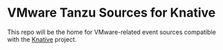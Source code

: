 # VMware Tanzu Sources for Knative

This repo will be the home for VMware-related event sources compatible with
the [Knative](https://knative.dev) project.